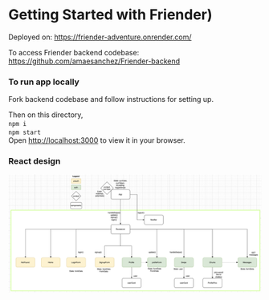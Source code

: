 # Getting Started with Friender)

Deployed on: https://friender-adventure.onrender.com/

To access Friender backend codebase: https://github.com/amaesanchez/Friender-backend

### To run app locally

Fork backend codebase and follow instructions for setting up. 


Then on this directory,  
`npm i`  
`npm start`  
Open [http://localhost:3000](http://localhost:3000) to view it in your browser.

### React design
![image](/public/react-design.png)
